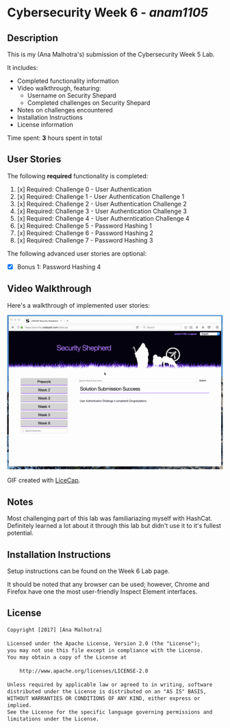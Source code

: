 # Cybersecurity Week 6 - *anam1105* 

## Description

This is my (Ana Malhotra's) submission of the Cybersecurity Week 5 Lab.

It includes:
* Completed functionality information
* Video walkthrough, featuring:
  * Username on Security Shepard
  * Completed challenges on Security Shepard
* Notes on challenges encountered
* Installation Instructions
* License information

Time spent: **3** hours spent in total 

## User Stories

The following **required** functionality is completed:

1. [x]  Required: Challenge 0 - User Authentication
2. [x]  Required: Challenge 1 - User Authentication Challenge 1
3. [x]  Required: Challenge 2 - User Authentication Challenge 2
4. [x]  Required: Challenge 3 - User Authentication Challenge 3
5. [x]  Required: Challenge 4 - User Autherntication Challenge 4
6. [x]  Required: Challenge 5 - Password Hashing 1
7. [x]  Required: Challenge 6 - Password Hashing 2
8. [x]  Required: Challenge 7 - Password Hashing 3

The following advanced user stories are optional:

* [x]  Bonus 1: Password Hashing 4 

## Video Walkthrough

Here's a walkthrough of implemented user stories:

<img src='walkthrough.gif' title='Video Walkthrough' width='' alt='Video Walkthrough' />

GIF created with [LiceCap](http://www.cockos.com/licecap/).

## Notes

Most challenging part of this lab was familiariazing myself with HashCat. Definitely learned a lot about it through this lab but didn't use it to it's fullest potential.

## Installation Instructions

Setup instructions can be found on the Week 6 Lab page.

It should be noted that any browser can be used; however, Chrome and Firefox have one the most user-friendly Inspect Element interfaces.

## License

    Copyright [2017] [Ana Malhotra]

    Licensed under the Apache License, Version 2.0 (the "License");
    you may not use this file except in compliance with the License.
    You may obtain a copy of the License at

        http://www.apache.org/licenses/LICENSE-2.0

    Unless required by applicable law or agreed to in writing, software
    distributed under the License is distributed on an "AS IS" BASIS,
    WITHOUT WARRANTIES OR CONDITIONS OF ANY KIND, either express or implied.
    See the License for the specific language governing permissions and
    limitations under the License.
